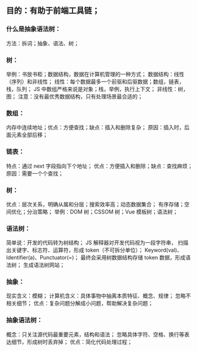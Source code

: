 ## 目的：有助于前端工具链；

### 什么是抽象语法树：

方法：拆词；抽象、语法、树；

### 树：

举例：书放书柜；数据结构，数据在计算机管理的一种方式；
数据结构：线性（序列）和非线性；
线性：每个数据最多一个前驱和后驱数据；数组，链表，栈，队列；
JS 中数组严格来说是对象；栈，举例，执行上下文；
非线性：树，图；
注意：没有最优秀数据结构，只有处理场景最合适的；

### 数组：

内存中连续地址；优点：方便查找；缺点：插入和删除复杂；
原因：插入时，后面元素全部后移；

### 链表：

特点：通过 next 字段指向下个地址；
优点：方便插入和删除；缺点：查找麻烦；原因：需要一个个查找；

### 树：

优点：层次关系，明确从属和分层；搜索效率高；动态数据集合；
有序存储；空间优化；分治策略；
举例：DOM 树；CSSOM 树；Vue 模板树；语法树；

### 语法树：

简单说：开发的代码转为树结构；
JS 解释器对开发代码视为一段字符串，
扫描出关键字、标志符、运算符，形成 token（不可拆分单位）；
Keyword(val)、Identifier(a)、Punctuator(=)；
最终会采用树数据结构存储 token 数据，形成语法树；
生成语法树网站；

### 抽象：

现实含义：模糊；
计算机含义：具体事物中抽离本质特征、概念、规律；
忽略不相关细节；
优点：复杂问题分解成小问题，帮助解决复杂问题；

### 抽象语法树：

概念：只关注源代码最重要元素，结构和语法；
忽略具体字符、空格、换行等表达细节，形成树时丢弃掉；
优点：简化代码处理过程；
